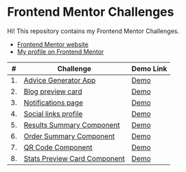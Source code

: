 # Frontend Mentor Challenges

Hi! This repository contains my Frontend Mentor Challenges.

- [Frontend Mentor website](https://www.frontendmentor.io/home)
- [My profile on Frontend Mentor](https://www.frontendmentor.io/profile/kezigoo)

| #   | Challenge                                                    | Demo Link                                                                                |
| --- | ------------------------------------------------------------ | ---------------------------------------------------------------------------------------- |
| 1.  | [Advice Generator App](advice-generator-app)                 | [Demo](https://kezigoo.github.io/frontendmentor-challenges/advice-generator-app/)        |
| 2.  | [Blog preview card](blog-preview-card)                       | [Demo](https://kezigoo.github.io/frontendmentor-challenges/blog-preview-card)            |
| 3.  | [Notifications page](notifications-page)                     | [Demo](https://kezigoo.github.io/frontendmentor-challenges/notifications-page)           |
| 4.  | [Social links profile](social-links-profile)                 | [Demo](https://kezigoo.github.io/frontendmentor-challenges/social-links-profile)         |
| 5.  | [Results Summary Component](results-summary-component)       | [Demo](https://kezigoo.github.io/frontendmentor-challenges/results-summary-component)    |
| 6.  | [Order Summary Component](order-summary-component)           | [Demo](https://kezigoo.github.io/frontendmentor-challenges/order-summary-component)      |
| 7.  | [QR Code Component](qr-code-component)                       | [Demo](https://kezigoo.github.io/frontendmentor-challenges/qr-code-component)            |
| 8.  | [Stats Preview Card Component](stats-preview-card-component) | [Demo](https://kezigoo.github.io/frontendmentor-challenges/stats-preview-card-component) |
